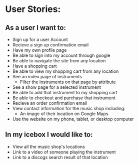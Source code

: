 # User Stories:

## As a user I want to:
* Sign up for a user Account
* Recieve a sign up confirmation email
* Have my own profile page
* Be able to sign into my account through google
* Be able to navigate the site from any location
* Have a shopping cart
* Be able to view my shopping cart from any location
* See an index page of instruments
    * Filter the instruments on that page by attribute
* See a show page for a selected instrument
* Be able to add that instrument to my shopping cart
* Be able to checkout and purchase that instrument
* Recieve an order confirmation email
* View contact information for the music shop including:
    * An image of their location on Google Maps
* Use the website on my phone, tablet, or desktop computer


## In my icebox I would like to:

* View all the music shop's locations
* Link to a video of someone playing the instrument
* Link to a discogs search result of that location